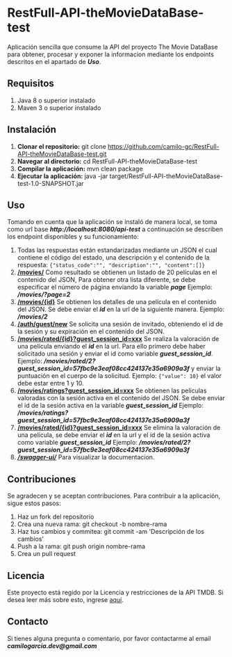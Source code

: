 ﻿# RestFull-API-theMovieDataBase-test

Aplicación sencilla que consume la API del proyecto The Movie DataBase para obtener, procesar y exponer la informacion
mediante los endpoints descritos en el apartado de **_Uso_**.

## Requisitos
1. Java 8 o superior instalado
2. Maven 3 o superior instalado

## Instalación
1. **Clonar el repositorio:** git clone https://github.com/camilo-gc/RestFull-API-theMovieDataBase-test.git
2. **Navegar al directorio:** cd RestFull-API-theMovieDataBase-test
3. **Compilar la aplicación:** mvn clean package
4. **Ejecutar la aplicación:** java -jar target/RestFull-API-theMovieDataBase-test-1.0-SNAPSHOT.jar

## Uso
Tomando en cuenta que la aplicación se instaló de manera local, se toma como url base **_http://localhost:8080/api-test_**
a continuación se describen los endpoint disponibles y su funcionamiento:

1. Todas las respuestas están estandarizadas mediante un JSON el cual contiene el código del estado, una descripción y
   el contenido de la respuesta: `{"status_code":"", "description":"", "content":[]}`
2. [**/movies/**]() Como resultado se obtienen un listado de 20 películas en el contenido del JSON, Para obtener otra 
lista diferente, se debe especificar el número de página enviando la variable _**page**_ Ejemplo: **_/movies/?page=2_**
3. [**/movies/{id}**]() Se obtienen los detalles de una película en el contenido del JSON. Se debe enviar el **_id_** en 
la url de la siguiente manera. Ejemplo: **_/movies/2_**
4. [**/auth/guest/new**]() Se solicita una sesión de invitado, obteniendo el id de la sesión y su expiración en el 
contenido del JSON.
5. [**/movies/rated/{id}?guest_session_id=xxx**]() Se realiza la valoración de una película enviando el **_id_** en la 
url. Para ello primero debe haber solicitado una sesión y enviar el id como variable **_guest_session_id_**. Ejemplo: 
**_/movies/rated/2?guest_session_id=57fbc9e3eaf08cc424137e35a6909a3f_** y enviar la puntuación en el cuerpo de la 
solicitud. Ejemplo: `{"value": 10}` el valor debe estar entre 1 y 10.
6. [**/movies/ratings?guest_session_id=xxx**]() Se obtienen las películas valoradas con la sesión activa en el contenido 
del JSON. Se debe enviar el id de la sesión activa en la variable **_guest_session_id_** Ejemplo: 
**_/movies/ratings?guest_session_id=57fbc9e3eaf08cc424137e35a6909a3f_**
7. [**/movies/rated/{id}?guest_session_id=xxx**]() Se elimina la valoración de una película, se debe enviar el **_id_** 
en la url y el id de la sesión activa como variable **_guest_session_id_** Ejemplo: 
**_/movies/rated/2?guest_session_id=57fbc9e3eaf08cc424137e35a6909a3f_**
8. [**_/swagger-ui/_**]() Para visualizar la documentacion.

## Contribuciones
Se agradecen y se aceptan contribuciones. Para contribuir a la aplicación, sigue estos pasos:

1. Haz un fork del repositorio
2. Crea una nueva rama: git checkout -b nombre-rama
3. Haz tus cambios y commitea: git commit -am 'Descripción de los cambios'
4. Push a la rama: git push origin nombre-rama
5. Crea un pull request

## Licencia
Este proyecto está regido por la Licencia y restricciones de la API TMDB. Si desea leer más sobre esto, ingrese [aquí](https://www.themoviedb.org/documentation/api/terms-of-use).

## Contacto
Si tienes alguna pregunta o comentario, por favor contactarme al email **_camilogarcia.dev@gmail.com_**
